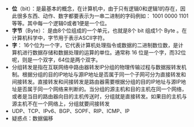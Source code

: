 - **位**（bit）：是最基本的概念，在计算机中，由于只有逻辑0和逻辑1的存在，因此很多东西、动作、数字都要表示为一串二进制的字码例如： 1001 0000 1101等等。其中每一个逻辑0或者1便是一个位。
- **字节**（Byte）： 是由8个位组成的一个单元，也就是8个 bit 组成1个 Byte 。在计算机科学中，字节用于表示ASCII字符。
- **字**： 16个位为一个字，它代表计算机处理指令或数据的二进制数位数，是计算机进行数据存储和数据处理的运算的单位。通常称 16 位是一个字，而32位呢，则是一个双字，64位是两个双字。
- 分组转发是指在互联网络中路由器转发IP分组的物理传输过程与数据报转发机制。根据分组的目的IP地址与源IP地址是否属于同一个子网可分为直接转发和间接转发。直接转发和间接转发是路由器需要根据分组的目的IP地址与源IP地址是否属于同一个网络来判断的。当分组的源主机和目的主机在同一个网络，或者是当目的路由器向目的主机传送时，分组就是直接转发。如果目的主机与源主机不在一个网络上，分组就要间接转发
- UDP、TCP、IPv6、BGP、SOPF、RIP、ICMP、IP
- 疑惑点：数据偏移
